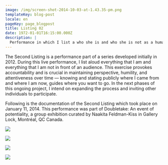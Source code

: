 ```yaml
---
image: /img/screen-shot-2014-10-03-at-1.43.35-pm.png
templateKey: blog-post
locale: en
pageKey: page_blogpost
title: Listing 02
date: 1972-01-01T16:15:00.000Z
description: |
  Performance in which I list a who she is and who she is not as a human being.
---
```

The Second Listing is a performance part of a series developed initially in 2012. During this live performance, I list aloud everything that I am and everything that I am not in front of an audience. This exercise provokes accountability and is crucial in maintaining perspective, humility, and attentiveness over time — knowing and stating publicly where I came from and where I am now, guides where you want to go. In the next phases of this ongoing project, I intend on expanding the process and inviting other individuals to participate. 

Following is the documentation of the Second Listing which took place on January 11, 2014. This performance was part of Doubletake: An event of potentiality, a group exhibition curated by Naakita Feldman-Kiss in Gallery Lock, Montréal, QC Canada.

![](/img/performance-art-montreal-exhibition-emerging.jpg)

![](/img/the_listing08.jpg)

![](/img/the_listing_01.jpg)

![](/img/the_listing09.jpg)
